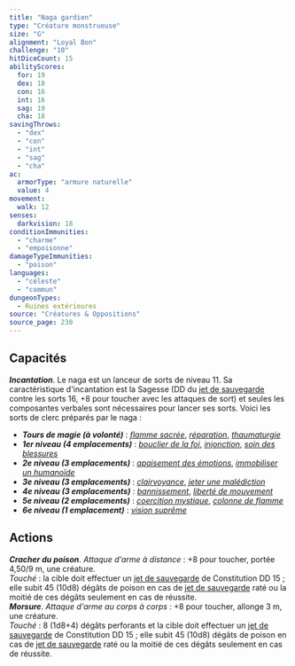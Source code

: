 ```yaml
---
title: "Naga gardien"
type: "Créature monstrueuse"
size: "G"
alignment: "Loyal Bon"
challenge: "10"
hitDiceCount: 15
abilityScores:
  for: 19
  dex: 18
  con: 16
  int: 16
  sag: 19
  cha: 18
savingThrows:
  - "dex"
  - "con"
  - "int"
  - "sag"
  - "cha"
ac:
  armorType: "armure naturelle"
  value: 4
movement:
  walk: 12
senses:
  darkvision: 18
conditionImmunities:
  - "charme"
  - "empoisonne"
damageTypeImmunities:
  - "poison"
languages:
  - "céleste"
  - "commun"
dungeonTypes:
  - Ruines extérieures
source: "Créatures & Oppositions"
source_page: 230
---
```

## Capacités
_**Incantation**_. Le naga est un lanceur de sorts de niveau 11. Sa caractéristique d'incantation est la Sagesse (DD du [jet de sauvegarde](/utiliser-les-caracteristiques/#jets-de-sauvegarde) contre les sorts 16, +8 pour toucher avec les attaques de sort) et seules les composantes verbales sont nécessaires pour lancer ses sorts. Voici les sorts de clerc préparés par le naga :
* _**Tours de magie (à volonté)**_ : [_flamme sacrée_](/grimoire/flamme-sacree/), [_réparation_](/grimoire/reparation/), [_thaumaturgie_](/grimoire/thaumaturgie/)
* _**1er niveau (4 emplacements)**_ : [_bouclier de la foi_](/grimoire/bouclier-de-la-foi/), [_injonction_](/grimoire/injonction/), [_soin des blessures_](/grimoire/soin-des-blessures/)
* _**2e niveau (3 emplacements)**_ : [_apaisement des émotions_](/grimoire/apaisement-des-emotions/), [_immobiliser un humanoïde_](/grimoire/immobiliser-un-humanoide/)
* _**3e niveau (3 emplacements)**_ : [_clairvoyance_](/grimoire/clairvoyance/), [_jeter une malédiction_](/grimoire/jeter-une-malediction/)
* _**4e niveau (3 emplacements)**_ : [_bannissement_](/grimoire/bannissement/), [_liberté de mouvement_](/grimoire/liberte-de-mouvement/)
* _**5e niveau (2 emplacements)**_ : [_coercition mystique_](/grimoire/coercition-mystique/), [_colonne de flamme_](/grimoire/colonne-de-flamme/)
* _**6e niveau (1 emplacement)**_ : [_vision suprême_](/grimoire/vision-supreme/)

## Actions
_**Cracher du poison**_. _Attaque d'arme à distance_ : +8 pour toucher, portée 4,50/9 m, une créature.  
_Touché_ : la cible doit effectuer un [jet de sauvegarde](/utiliser-les-caracteristiques/#jets-de-sauvegarde) de Constitution DD 15 ; elle subit 45 (10d8) dégâts de poison en cas de [jet de sauvegarde](/utiliser-les-caracteristiques/#jets-de-sauvegarde) raté ou la moitié de ces dégâts seulement en cas de réussite.  
_**Morsure**_. _Attaque d'arme au corps à corps_ : +8 pour toucher, allonge 3 m, une créature.  
_Touché_ : 8 (1d8+4) dégâts perforants et la cible doit effectuer un [jet de sauvegarde](/utiliser-les-caracteristiques/#jets-de-sauvegarde) de Constitution DD 15 ; elle subit 45 (10d8) dégâts de poison en cas de [jet de sauvegarde](/utiliser-les-caracteristiques/#jets-de-sauvegarde) raté ou la moitié de ces dégâts seulement en cas de réussite.
